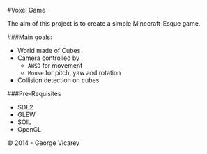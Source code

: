 #Voxel Game

The aim of this project is to create a simple Minecraft-Esque game.

###Main goals:

- World made of Cubes
- Camera controlled by 
  * `AWSD` for movement
  * `Mouse` for pitch, yaw and rotation
- Collision detection on cubes


###Pre-Requisites

- SDL2
- GLEW
- SOIL
- OpenGL

&copy; 2014 - George Vicarey
